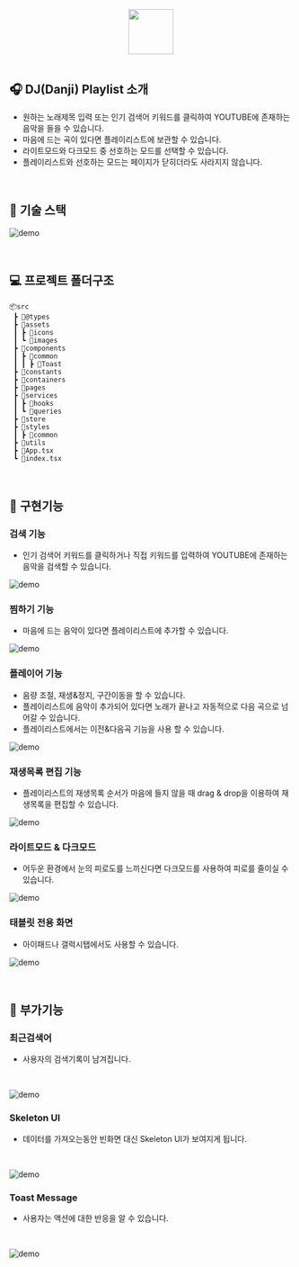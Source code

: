 <div align="center" >
  <img width="80px;" src="https://user-images.githubusercontent.com/53927959/156761961-e410b204-1795-4577-8038-f45524e8bde2.png"/>
</div>
<br>

## 🎧 DJ(Danji) Playlist 소개

- 원하는 노래제목 입력 또는 인기 검색어 키워드를 클릭하여 YOUTUBE에 존재하는 음악을 들을 수 있습니다.
- 마음에 드는 곡이 있다면 플레이리스트에 보관할 수 있습니다.
- 라이트모드와 다크모드 중 선호하는 모드를 선택할 수 있습니다.
- 플레이리스트와 선호하는 모드는 페이지가 닫히더라도 사라지지 않습니다.

<br>

## 🔨 기술 스택

![demo](https://user-images.githubusercontent.com/53927959/156761659-36bcbbd4-8f95-4196-8aea-994e8891f9b7.png)

<br>

## 💻 프로젝트 폴더구조

```
📦src
 ┣ 📂@types
 ┣ 📂assets
 ┃ ┣ 📂icons
 ┃ ┗ 📂images
 ┣ 📂components
 ┃ ┣ 📂common
 ┃ ┃ ┣ 📂Toast
 ┣ 📂constants
 ┣ 📂containers
 ┣ 📂pages
 ┣ 📂services
 ┃ ┣ 📂hooks
 ┃ ┗ 📂queries
 ┣ 📂store
 ┣ 📂styles
 ┃ ┣ 📂common
 ┣ 📂utils
 ┣ 📜App.tsx
 ┗ 📜index.tsx
```

<br>

## 📢 구현기능

### 검색 기능

- 인기 검색어 키워드를 클릭하거나 직접 키워드를 입력하여 YOUTUBE에 존재하는 음악을 검색할 수 있습니다.
  <br/>

![demo](https://user-images.githubusercontent.com/53927959/155874043-6182a74b-e9ad-46ec-bb7d-0e46e02540dd.gif)

### 찜하기 기능

- 마음에 드는 음악이 있다면 플레이리스트에 추가할 수 있습니다.
  <br/>

![demo](https://user-images.githubusercontent.com/53927959/155874069-bbf1029c-afa1-470c-a8d3-975623b8cd0a.gif)

### 플레이어 기능

- 음량 조절, 재생&정지, 구간이동을 할 수 있습니다.
- 플레이리스트에 음악이 추가되어 있다면 노래가 끝나고 자동적으로 다음 곡으로 넘어갈 수 있습니다.
- 플레이리스트에서는 이전&다음곡 기능을 사용 할 수 있습니다.
  <br/>

![demo](https://user-images.githubusercontent.com/53927959/155874083-c6adce80-f223-4b9e-a4e8-3544a4b65155.gif)

### 재생목록 편집 기능

- 플레이리스트의 재생목록 순서가 마음에 들지 않을 때 drag & drop을 이용하여 재생목록을 편집할 수 있습니다.
  <br/>

![demo](https://user-images.githubusercontent.com/53927959/156770780-7da7e2ae-4ad2-418d-81a6-88f7eba5034c.gif)

### 라이트모드 & 다크모드

- 어두운 환경에서 눈의 피로도를 느끼신다면 다크모드를 사용하여 피로를 줄이실 수 있습니다.
  <br/>

![demo](https://user-images.githubusercontent.com/53927959/156982466-2d45b783-1586-40f6-a5d8-7b9daf86faf4.gif)

### 태블릿 전용 화면

- 아이패드나 갤럭시탭에서도 사용할 수 있습니다.
  <br/>

![demo](https://user-images.githubusercontent.com/53927959/156762854-be5648cf-21be-4d5c-9c2d-bb581c943fd5.png)

<br>

## 📢 부가기능

### 최근검색어
- 사용자의 검색기록이 남겨집니다.
<br/>

![demo](https://user-images.githubusercontent.com/53927959/157567579-657ac139-0120-4588-a6a9-1187e3ba1ae1.gif)


### Skeleton UI
- 데이터를 가져오는동안 빈화면 대신 Skeleton UI가 보여지게 됩니다.
<br/>

![demo](https://user-images.githubusercontent.com/53927959/157567704-b2e858de-62c7-4891-a90d-510e7c3849b6.gif)


### Toast Message
- 사용자는 액션에 대한 반응을 알 수 있습니다.
<br/>

![demo](https://user-images.githubusercontent.com/53927959/157567752-b31395a0-3dfd-4fac-9a66-774c50d1dffc.gif)



